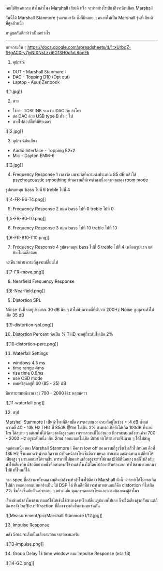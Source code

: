 เคยได้ยินคนถาม ทำไมลำโพง Marshall เสียงดี หรือ
จะทำอย่างไรเสียงถึงจะดีเหมือน Marshall

วันนี้ได้ Marshall Stanmore รุ่นแรกมาวัด
ซึ่งก็มีหลาย ๆ คนยกให้เป็น Marshall รุ่นที่เสียงดีที่สุดตัวหนึ่ง

มาดูผลกันดีกว่าว่าเป็นอย่างไร

---
บทความอื่น ๆ 
https://docs.google.com/spreadsheets/d/1rxUrbgZ-fHgAC0ry7jyNlXNsLzxi6G1SH0ofxL6onEk


1. อุปกรณ์
- DUT - Marshall Stanmore I
- DAC - Topping D10 (Opt out)
- Laptop - Asus Zenbook

![[1.jpg]]

2. สาย
- ใช้สาย TOSLINK ระหว่าง DAC กับ ลำโพง
- ต่อ DAC ด้วย USB type B ทั่ว ๆ ไป
- สายไฟต่อปลั๊กที่มีฟิวเตอร์

![[2.jpg]]

3. อุปกรณ์อันเสียง
- Audio Interface - Topping E2x2
- Mic - Dayton EMM-6

![[3.jpg]]

4. Frequency Response 1
เวลาวัด ผมจะวัดที่ความดังประมาณ 85 dB แล้วใส่ psychoacoustic smoothing
ย่านความถี่ต่ำจะต่ำลงเนื่องจากผลของ room mode

รูปแรกหมุน bass ไปที่ 6 treble ไปที่ 4 

![[4-FR-B6-T4.png]]

5. Frequency Response 2
หมุน bass ไปที่ 0 treble ไปที่ 0

![[5-FR-B0-T0.png]]

6. Frequency Response 3
หมุน bass ไปที่ 10 treble ไปที่ 10

![[6-FR-B10-T10.png]]

7. Frequency Response 4
รูปแรกหมุน bass ไปที่ 6 treble ไปที่ 4 
เหมือนรูปแรก แต่ย้ายไมค์เล็กน้อย

จะเห็นว่าย่านความถี่สูงจะเปลี่ยนไป

![[7-FR-move.png]]

8. Nearfield Frequency Response

![[8-Nearfield.png]]

9. Distortion SPL

Noise วันนี้จะอยู่ประมาณ 30 dB นิด ๆ 
ถ้าไม่นับความถี่ที่ต่ำกว่า 200Hz 
Noise สูงสุดจะดังไม่เกิด 35 dB

![[9-distortion-spl.png]]

10. Distortion Percent
วัดเป็น % THD จะอยู่ที่ระดับไม่เกิด 2%

![[10-distortion-perc.png]]

11. Waterfall
Settings
- windows 4.5 ms
- time range 4ms
- rise time 0.6ms
- use CSD mode
- ขอบต่ำสุดอยู่ที่ 60 (85 - 25) dB

มีการสะสมพลังงานช่วง 700 - 2000 Hz พอสมควร 

![[11-waterfall.png]]

12. สรุป

Marshall Stanmore I เป็นลำโพงที่ดีสมชื่อ
การตอบสนองความถี่อยู่ในช่วง +-4 dB ตั้งแต่ความถี่ 40 - 13k Hz
THD ที่ 85dB @1m ไม่เกิน 2%
สามารถเปิดดังได้เกิด 100dB ที่ระยะ 1m ได้สบาย ๆ 
แต่ผมไม่ได้วัดควาดดังสูงสุดนะ เพราะสถานที่ไม่อำนวย
มีการสะสมพลังงานช่วง 700 - 2000 Hz อยู่ระดับหนึ่ง 
เกิน 2ms ออกมาแต่ไม่เกิด 3ms ทำให้สามารถฟังนาน ๆ ได้ไม่ล้าหู

จุดอ่อนหนึ่ง ของ Marshall Stanmore I คือการ low off ของความถี่สูงซึ่งเริ่มเร็วไปหน่อย
คือที่ 13k Hz ซึ่งผมคาดว่าน่าจะเกิดจาก ผ้าปิดหน้าลำโพงซึ่งมีความหนา สวยงาม และทดทาน
แต่ก็ทำให้เสียงสูง ๆ ผ่านออกมาได้ยากขึ้น การหายไปของย่านเสียงสูงจะทำให้เพลงมีมิติที่น้อยลง แต่ก็ไม่ถึงกับทำให้เสียงทึบ มีข้อดีอย่างหนึ่งคือสามารถใช้งานลำโพงได้โดยไปต้องปรับห้องมาก ทำให้สามารถพกพาไปฟังที่ไหนก็ได้

จาก spec ที่กล่าวมาทั้งหมด ผมคิดว่าถ้าจะทำลำโพงให้ดีกว่า Marshall ตัวนี้ 
น่าจะทำได้ไม่ยากเกิดไปนัก ขอแค่ออกแบบพอร์ตเป็น ใช้ DSP ได้ 
ที่เหลือที่น่าจะท้าทายหน่อยก็คือ distortion ที่ไม่เกิด 2% 
ชึ่งก็จะขึ้นกับตัวแปรหลาย ๆ อย่าง เช่น คุณภาพดอกลำโพงและความก้องของตู้ลำโพง

เรื่องผ้าหน้าลำโพงสามารถแก้ไขได้เช่นใช้ผ้าบางลงหรือเปลี่ยนรูปแบบไปเลย ก็จะได้เสียงสูงกลับมาแต่ก็ต้องระวัง baffle diffraction ที่ก็อาจจะเกิดขึ้นตามมาเช่นกัน

![[Measurement/pic/Marshall Stanmore I/12.jpg]]

13. Impulse Response

หลัง 5ms จะเริ่มเป็นเสียงสะท้อนจากห้องนะครับ

![[13-impulse.png]]

14. Group Delay
ใช้ time window ตาม Impulse Response (หน้า 13)

![[14-GD.png]]
